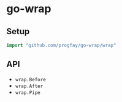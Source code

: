 # go-wrap

## Setup

```go
import "github.com/progfay/go-wrap/wrap"
```

## API

- `wrap.Before`
- `wrap.After`
- `wrap.Pipe`
